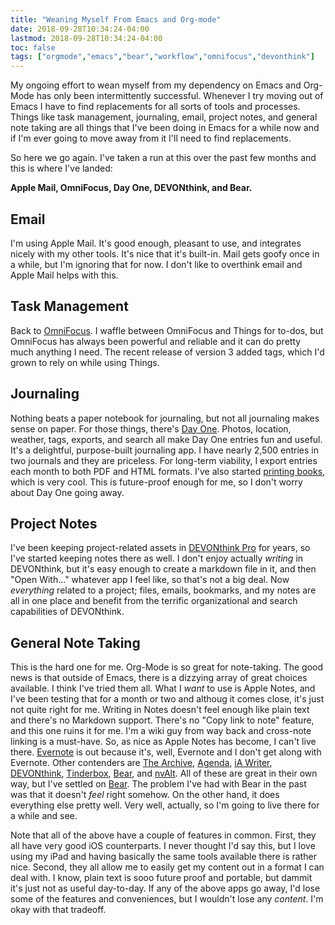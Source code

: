 ```yaml
---
title: "Weaning Myself From Emacs and Org-mode"
date: 2018-09-28T10:34:24-04:00
lastmod: 2018-09-28T10:34:24-04:00
toc: false
tags: ["orgmode","emacs","bear","workflow","omnifocus","devonthink"]
---
```


My ongoing effort to wean myself from my dependency on Emacs and Org-Mode has only been intermittently successful. Whenever I try moving out of Emacs I have to find replacements for all sorts of tools and processes. Things like task management, journaling, email, project notes, and general note taking are all things that I've been doing in Emacs for a while now and if I'm ever going to move away from it I'll need to find replacements. 

So here we go again. I've taken a run at this over the past few months and this is where I've landed:

**Apple Mail, OmniFocus, Day One, DEVONthink, and Bear.**

## Email
I'm using Apple Mail. It's good enough, pleasant to use, and integrates nicely with my other tools. It's nice that it's built-in. Mail gets goofy once in a while, but I'm ignoring that for now. I don't like to overthink email and Apple Mail helps with this.

## Task Management
Back to [OmniFocus](https://www.omnigroup.com/omnifocus). I waffle between OmniFocus and Things for to-dos, but OmniFocus has always been powerful and reliable and it can do pretty much anything I need. The recent release of version 3 added tags, which I'd grown to rely on while using Things. 

## Journaling
Nothing beats a paper notebook for journaling, but not all journaling makes sense on paper. For those things, there's [Day One](https://dayoneapp.com). Photos, location, weather, tags, exports, and search all make Day One entries fun and useful. It's a delightful, purpose-built journaling app. I have nearly 2,500 entries in two journals and they are priceless. For long-term viability, I export entries each month to both PDF and HTML formats. I've also started [printing books](http://help.dayoneapp.com/tips-and-tutorials/book-printing), which is very cool. This is future-proof enough for me, so I don't worry about Day One going away. 

## Project Notes
I've been keeping project-related assets in [DEVONthink Pro](https://www.devontechnologies.com/products/devonthink/devonthink-pro-office.html) for years, so I've started keeping notes there as well. I don't enjoy actually _writing_ in DEVONthink, but it's easy enough to create a markdown file in it, and then "Open With..." whatever app I feel like, so that's not a big deal. Now _everything_ related to a project; files, emails, bookmarks, and my notes are all in one place and benefit from the terrific organizational and search capabilities of DEVONthink.

## General Note Taking
This is the hard one for me. Org-Mode is so great for note-taking. The good news is that outside of Emacs, there is a dizzying array of great choices available. I think I've tried them all. What I _want_ to use is Apple Notes, and I've been testing that for a month or two and althoug it comes close, it's just not quite right for me. Writing in Notes doesn't feel enough like plain text and there's no Markdown support. There's no "Copy link to note" feature, and this one ruins it for me. I'm a wiki guy from way back and cross-note linking is a must-have. So, as nice as Apple Notes has become, I can't live there. [Evernote](https://evernote.com) is out because it's, well, Evernote and I don't get along with Evernote. Other contenders are [The Archive](https://zettelkasten.de/the-archive/), [Agenda](https://agenda.com), [iA Writer](https://ia.net/writer), [DEVONthink](https://www.devontechnologies.com/products/devonthink/devonthink-pro-office.html), [Tinderbox](http://www.eastgate.com/Tinderbox/), [Bear](https://bear.app), and [nvAlt](http://brettterpstra.com/projects/nvalt/). All of these are great in their own way, but I've settled on [Bear](https://bear.app). The problem I've had with Bear in the past was that it doesn't _feel_ right somehow. On the other hand, it does everything else pretty well. Very well, actually, so I'm going to live there for a while and see.

Note that all of the above have a couple of features in common. First, they all have very good iOS counterparts. I never thought I'd say this, but I love using my iPad and having basically the same tools available there is rather nice. Second, they all allow me to easily get my content out in a format I can deal with. I know, plain text is sooo future proof and portable, but dammit it's just not as useful day-to-day. If any of the above apps go away, I'd lose some of the features and conveniences, but I wouldn't lose any _content_. I'm okay with that tradeoff.